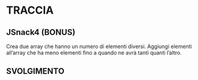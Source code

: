 # TRACCIA

## JSnack4 (BONUS)

Crea due array che hanno un numero di elementi diversi. Aggiungi elementi all’array che ha meno elementi fino a quando ne avrà tanti quanti l’altro.

## SVOLGIMENTO
